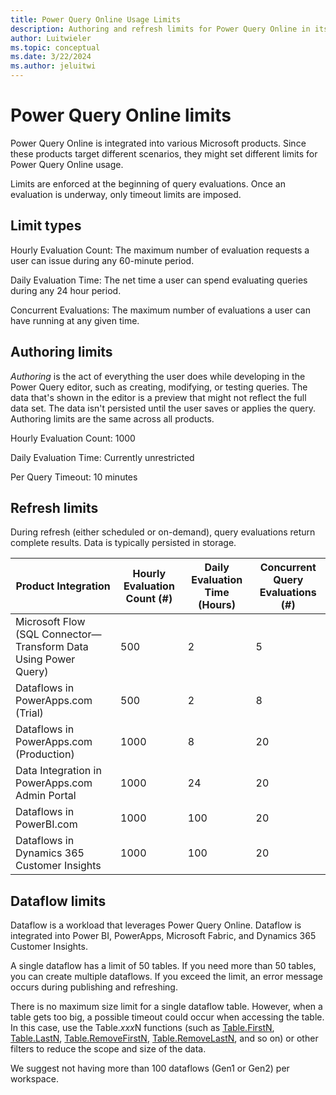 ```yaml
---
title: Power Query Online Usage Limits
description: Authoring and refresh limits for Power Query Online in its various product integrations.
author: Luitwieler
ms.topic: conceptual
ms.date: 3/22/2024
ms.author: jeluitwi
---
```


# Power Query Online limits

Power Query Online is integrated into various Microsoft products. Since these products target different scenarios, they might set different limits for Power Query Online usage.

Limits are enforced at the beginning of query evaluations. Once an evaluation is underway, only timeout limits are imposed.

## Limit types

Hourly Evaluation Count: The maximum number of evaluation requests a user can issue during any 60-minute period.

Daily Evaluation Time: The net time a user can spend evaluating queries during any 24 hour period.

Concurrent Evaluations: The maximum number of evaluations a user can have running at any given time.

## Authoring limits

*Authoring* is the act of everything the user does while developing in the Power Query editor, such as creating, modifying, or testing queries. The data that's shown in the editor is a preview that might not reflect the full data set. The data isn't persisted until the user saves or applies the query. Authoring limits are the same across all products.

Hourly Evaluation Count: 1000

Daily Evaluation Time: Currently unrestricted

Per Query Timeout: 10 minutes

## Refresh limits

During refresh (either scheduled or on-demand), query evaluations return complete results. Data is typically persisted in storage.

| Product Integration | Hourly Evaluation Count (#) | Daily Evaluation Time (Hours) | Concurrent Query Evaluations (#) |
|--|--|--|--|
| Microsoft Flow (SQL Connector&mdash;Transform Data Using Power Query) | 500 | 2 | 5 |
| Dataflows in PowerApps.com (Trial)| 500 | 2 | 8 |
| Dataflows in PowerApps.com (Production) | 1000 | 8 | 20 |
| Data Integration in PowerApps.com Admin Portal | 1000 | 24 | 20 |
| Dataflows in PowerBI.com | 1000 | 100 | 20 |
| Dataflows in Dynamics 365 Customer Insights | 1000 | 100 | 20 |

## Dataflow limits

Dataflow is a workload that leverages Power Query Online. Dataflow is integrated into Power BI, PowerApps, Microsoft Fabric, and Dynamics 365 Customer Insights.

A single dataflow has a limit of 50 tables. If you need more than 50 tables, you can create multiple dataflows. If you exceed the limit, an error message occurs during publishing and refreshing.

There is no maximum size limit for a single dataflow table. However, when a table gets too big, a possible timeout could occur when accessing the table. In this case, use the Table.*xxx*N functions (such as [Table.FirstN](/powerquery-m/table-firstn), [Table.LastN](/powerquery-m/table-lastn), [Table.RemoveFirstN](/powerquery-m/table-removefirstn), [Table.RemoveLastN](/powerquery-m/table-removelastn), and so on) or other filters to reduce the scope and size of the data.

We suggest not having more than 100 dataflows (Gen1 or Gen2) per workspace.

